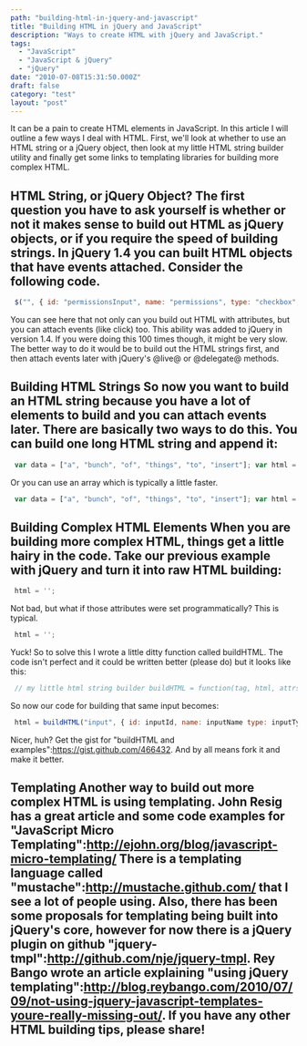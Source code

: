 ```yaml
---
path: "building-html-in-jquery-and-javascript"
title: "Building HTML in jQuery and JavaScript"
description: "Ways to create HTML with jQuery and JavaScript."
tags: 
  - "JavaScript"
  - "JavaScript & jQuery"
  - "jQuery"
date: "2010-07-08T15:31:50.000Z"
draft: false
category: "test"
layout: "post"
---
```


It can be a pain to create HTML elements in JavaScript. In this article I will outline a few ways I deal with HTML. First, we'll look at whether to use an HTML string or a jQuery object, then look at my little HTML string builder utility and finally get some links to templating libraries for building more complex HTML.

## HTML String, or jQuery Object? The first question you have to ask yourself is whether or not it makes sense to build out HTML as jQuery objects, or if you require the speed of building strings. In jQuery 1.4 you can built HTML objects that have events attached. Consider the following code.
```js
 $("", { id: "permissionsInput", name: "permissions", type: "checkbox", click: function(){ update(); }, checked: "checked" }).appendTo("#myForm");
```

You can see here that not only can you build out HTML with attributes, but you can attach events (like click) too. This ability was added to jQuery in version 1.4. If you were doing this 100 times though, it might be very slow. The better way to do it would be to build out the HTML strings first, and then attach events later with jQuery's @live@ or @delegate@ methods.

## Building HTML Strings So now you want to build an HTML string because you have a lot of elements to build and you can attach events later. There are basically two ways to do this. You can build one long HTML string and append it:
```js
 var data = ["a", "bunch", "of", "things", "to", "insert"]; var html = ''; for (var i=0; i < data.length; i++) { html += "" + data + ""; } $("#tablerow").append(html);
```

Or you can use an array which is typically a little faster.
```js
 var data = ["a", "bunch", "of", "things", "to", "insert"]; var html = []; for (var i=0; i < data.length; i++) { html[html.length] = "" + data + ""; } $("#tablerow").append(html);
```

## Building Complex HTML Elements When you are building more complex HTML, things get a little hairy in the code. Take our previous example with jQuery and turn it into raw HTML building:
```js
 html = '';
```

Not bad, but what if those attributes were set programmatically? This is typical.
```js
 html = '';
```

Yuck! So to solve this I wrote a little ditty function called buildHTML. The code isn't perfect and it could be written better (please do) but it looks like this:
```js
 // my little html string builder buildHTML = function(tag, html, attrs) { // you can skip html param if (typeof(html) != 'string') { attrs = html; html = null; } var h = '<' + tag; for (attr in attrs) { if(attrs[attr] === false) continue; h += ' ' + attr + '="' + attrs[attr] + '"'; } return h += html ? ">" + html + "" : "/>"; }
```

So now our code for building that same input becomes:
```js
 html = buildHTML("input", { id: inputId, name: inputName type: inputType checked: isChecked });
```

Nicer, huh? Get the gist for "buildHTML and examples":https://gist.github.com/466432. And by all means fork it and make it better.

## Templating Another way to build out more complex HTML is using templating. John Resig has a great article and some code examples for "JavaScript Micro Templating":http://ejohn.org/blog/javascript-micro-templating/ There is a templating language called "mustache":http://mustache.github.com/ that I see a lot of people using. Also, there has been some proposals for templating being built into jQuery's core, however for now there is a jQuery plugin on github "jquery-tmpl":http://github.com/nje/jquery-tmpl. Rey Bango wrote an article explaining "using jQuery templating":http://blog.reybango.com/2010/07/09/not-using-jquery-javascript-templates-youre-really-missing-out/. If you have any other HTML building tips, please share!